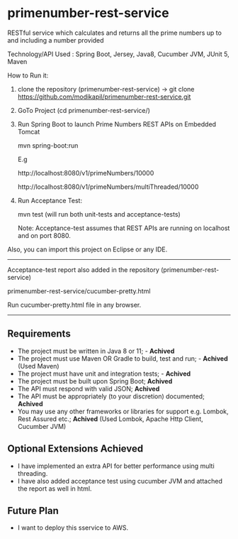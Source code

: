 # primenumber-rest-service
RESTful service which calculates and returns all the prime numbers up to and including a number provided

Technology/API Used : Spring Boot, Jersey, Java8, Cucumber JVM, JUnit 5, Maven

How to Run it:

1. clone the repository (primenumber-rest-service) -> git clone https://github.com/modikapil/primenumber-rest-service.git

2. GoTo Project (cd primenumber-rest-service/)

3. Run Spring Boot to launch Prime Numbers REST APIs on Embedded Tomcat
   
   mvn spring-boot:run
   
   E.g

   http://localhost:8080/v1/primeNumbers/10000

   http://localhost:8080/v1/primeNumbers/multiThreaded/10000
   
4. Run Acceptance Test:

	mvn test  (will run both unit-tests and acceptance-tests)
	
	Note: Acceptance-test assumes that REST APIs are running on localhost and on port 8080.
	
Also, you can import this project on Eclipse or any IDE.

--------------------------------------------------------

Acceptance-test report also added in the repository (primenumber-rest-service)

primenumber-rest-service/cucumber-pretty.html

Run cucumber-pretty.html file in any browser.


--------------------------------------------------------

## Requirements

- The project must be written in Java 8 or 11; - **Achived**
- The project must use Maven OR Gradle to build, test and run; - **Achived** (Used Maven)
- The project must have unit and integration tests; - **Achived**
- The project must be built upon Spring Boot; **Achived**
- The API must respond with valid JSON; **Achived**
- The API must be appropriately (to your discretion) documented; **Achived**
- You may use any other frameworks or libraries for support e.g. Lombok, Rest Assured etc.; **Achived** (Used Lombok, Apache Http Client, Cucumber JVM)

## Optional Extensions Achieved
- I have implemented an extra API for better performance using multi threading.
- I have also added acceptance test using cucumber JVM and attached the report as well in html.

## Future Plan
 - I want to deploy this sservice to AWS.

